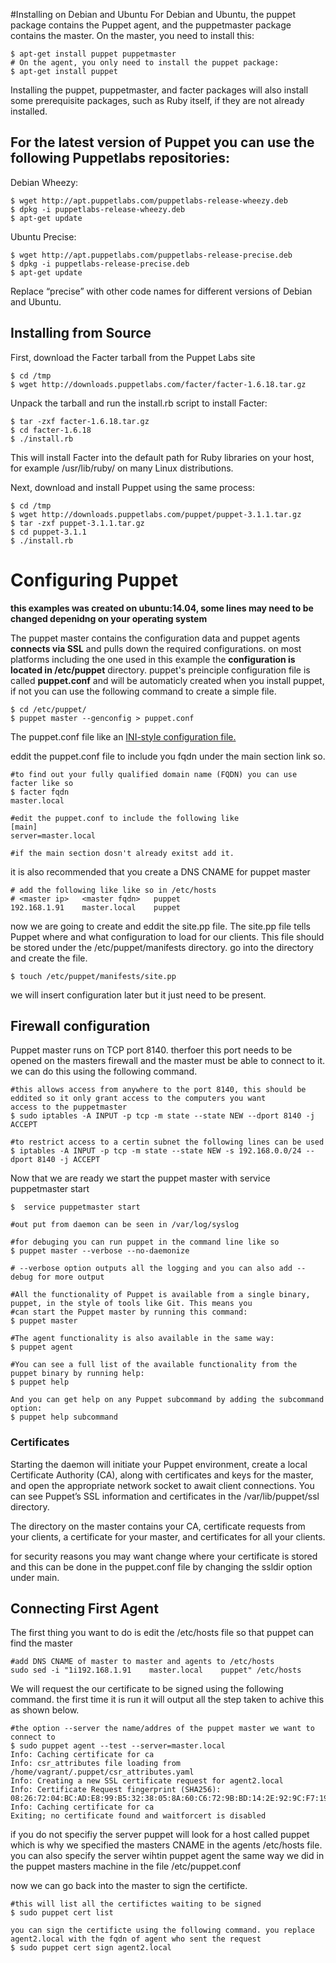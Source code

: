 #Installing on Debian and Ubuntu
For Debian and Ubuntu, the puppet package contains the Puppet agent, and the puppetmaster package contains the
master. On the master, you need to install this:
	
	$ apt-get install puppet puppetmaster
	# On the agent, you only need to install the puppet package:
	$ apt-get install puppet

Installing the puppet, puppetmaster, and facter packages will also install some prerequisite packages, such
as Ruby itself, if they are not already installed.

<h2> For the latest version of Puppet you can use the following Puppetlabs repositories:</h2>
Debian Wheezy:

	$ wget http://apt.puppetlabs.com/puppetlabs-release-wheezy.deb
	$ dpkg -i puppetlabs-release-wheezy.deb
	$ apt-get update

Ubuntu Precise:

	$ wget http://apt.puppetlabs.com/puppetlabs-release-precise.deb
	$ dpkg -i puppetlabs-release-precise.deb
	$ apt-get update
Replace “precise” with other code names for different versions of Debian and Ubuntu.

<h2> Installing from Source </h2>

First, download the Facter tarball from the Puppet Labs site

	$ cd /tmp
	$ wget http://downloads.puppetlabs.com/facter/facter-1.6.18.tar.gz
 Unpack the tarball and run the install.rb script to install Facter:

	$ tar -zxf facter-1.6.18.tar.gz
	$ cd facter-1.6.18
	$ ./install.rb
This will install Facter into the default path for Ruby libraries on your host, for example /usr/lib/ruby/ on many
Linux distributions.

Next, download and install Puppet using the same process:

	$ cd /tmp
	$ wget http://downloads.puppetlabs.com/puppet/puppet-3.1.1.tar.gz
	$ tar -zxf puppet-3.1.1.tar.gz
	$ cd puppet-3.1.1
	$ ./install.rb

# Configuring Puppet
<b> this examples was created on ubuntu:14.04, some lines may need to be changed depenidng on your operating system </b>

The puppet master contains the configuration data and puppet agents <b>connects via SSL</b> and pulls down the required configurations.
on most platforms including the one used in this example the <b>configuration is located in /etc/puppet</b> directory. puppet's preinciple configuration file is called <b>puppet.conf</b> and will be automaticly created when you install puppet, if not you can use the following command to create a simple file.

	$ cd /etc/puppet/
	$ puppet master --genconfig > puppet.conf

The puppet.conf file like an <a href="https://en.wikipedia.org/wiki/INI_file">INI-style configuration file.</a> 

eddit the puppet.conf file to include you fqdn under the main section link so. 

	#to find out your fully qualified domain name (FQDN) you can use facter like so
	$ facter fqdn
	master.local
	
	#edit the puppet.conf to include the following like
	[main]
	server=master.local
	
	#if the main section dosn't already exitst add it.

it is also recommended that you create a DNS CNAME for puppet master

	# add the following like like so in /etc/hosts
	# <master ip>	<master fqdn>	puppet
	192.168.1.91	master.local	puppet
	
now we are going to create and eddit the site.pp file. The site.pp file tells Puppet where and what configuration to load for our clients. This file should be stored under the /etc/puppet/manifests directory. go into the directory and create the file.

	$ touch /etc/puppet/manifests/site.pp

we will insert configuration later but it just need to be present.

<h2>Firewall configuration</h2>

Puppet master runs on TCP port 8140. therfoer this port needs to be opened on the masters firewall and the master must be able to connect to it. we can do this using the following command.
	
	#this allows access from anywhere to the port 8140, this should be eddited so it only grant access to the computers you want		access to the puppetmaster
	$ sudo iptables -A INPUT -p tcp -m state --state NEW --dport 8140 -j ACCEPT
	
	#to restrict access to a certin subnet the following lines can be used
	$ iptables -A INPUT -p tcp -m state --state NEW -s 192.168.0.0/24 --dport 8140 -j ACCEPT
	
	
Now that we are ready we start the puppet master with  service puppetmaster start

	$  service puppetmaster start
	
	#out put from daemon can be seen in /var/log/syslog
	
	#for debuging you can run puppet in the command line like so
	$ puppet master --verbose --no-daemonize
	
	# --verbose option outputs all the logging and you can also add --debug for more output
	
	#All the functionality of Puppet is available from a single binary, puppet, in the style of tools like Git. This means you
	#can start the Puppet master by running this command:	
	$ puppet master

	#The agent functionality is also available in the same way:
	$ puppet agent

	#You can see a full list of the available functionality from the puppet binary by running help:
	$ puppet help

	And you can get help on any Puppet subcommand by adding the subcommand option:
	$ puppet help subcommand

<h3> Certificates </h3>
Starting the daemon will initiate your Puppet environment, create a local Certificate Authority (CA), along with
certificates and keys for the master, and open the appropriate network socket to await client connections. You can see
Puppet’s SSL information and certificates in the /var/lib/puppet/ssl directory.

The directory on the master contains your CA, certificate requests from your clients, a certificate for your master,
and certificates for all your clients.

for security reasons you may want change where your certificate is stored and this can be done in the puppet.conf file by changing the ssldir option under main.

<h2> Connecting First Agent </h2>

The first thing you want to do is edit the /etc/hosts file so that puppet can find the master

	#add DNS CNAME of master to master and agents to /etc/hosts
	sudo sed -i "1i192.168.1.91    master.local    puppet" /etc/hosts
	
We will request the our certificate to be signed using the following command. the first time it is run it will output all the step taken to achive this as shown below.
	
	#the option --server the name/addres of the puppet master we want to connect to
	$ sudo puppet agent --test --server=master.local                     
	Info: Caching certificate for ca
	Info: csr_attributes file loading from /home/vagrant/.puppet/csr_attributes.yaml
	Info: Creating a new SSL certificate request for agent2.local
	Info: Certificate Request fingerprint (SHA256): 
	08:26:72:04:BC:AD:E8:99:B5:32:38:05:8A:60:C6:72:9B:BD:14:2E:92:9C:F7:19:61:46:62:B3:49:7A:25:01
	Info: Caching certificate for ca
	Exiting; no certificate found and waitforcert is disabled

if you do not specifiy the server puppet will look for a host called puppet which is why we specified the masters CNAME in the agents /etc/hosts file. you can also specify the server wihtin puppet agent the same way we did in the puppet masters machine in the file /etc/puppet.conf

now we can go back into the master to sign the certificte. 

	#this will list all the certifictes waiting to be signed
	$ sudo puppet cert list
	
	you can sign the certificte using the following command. you replace agent2.local with the fqdn of agent who sent the request
	$ sudo puppet cert sign agent2.local
	
	




